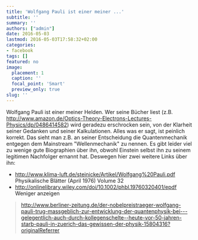 ```yaml
---
title: 'Wolfgang Pauli ist einer meiner ...'
subtitle: ''
summary: ''
authors: ["admin"]
date: 2016-05-03
lastmod: 2016-05-03T17:58:32+02:00
categories:
- facebook
tags: []
featured: no
image:
  placement: 1
  caption: ''
  focal_point: 'Smart'
  preview_only: true
slug: ''
---
```

Wolfgang Pauli ist einer meiner Helden. Wer seine Bücher liest (z.B. http://www.amazon.de/Optics-Theory-Electrons-Lectures-Physics/dp/0486414582) wird geradezu erschrocken sein, von der Klarheit seiner Gedanken und seiner Kalkulationen. Alles was er sagt, ist peinlich korrekt. Das sieht man z.B. an seiner Entscheidung die Quantenmechanik entgegen dem Mainstream "Wellenmechanik" zu nennen. Es gibt leider viel zu wenige gute Biographien über ihn, obwohl Einstein selbst ihn zu seinem legitimen Nachfolger ernannt hat. Deswegen hier zwei weitere Links über ihn:

- http://www.klima-luft.de/steinicke/Artikel/Wolfgang%20Pauli.pdf
Physikalische Blätter (April 1976) Volume 32
- http://onlinelibrary.wiley.com/doi/10.1002/phbl.19760320401/epdf﻿
Weniger anzeigen
> http://www.berliner-zeitung.de/der-nobelpreistraeger-wolfgang-pauli-trug-massgeblich-zur-entwicklung-der-quantenphysik-bei---gelegentlich-auch-durch-kollegenschelte--heute-vor-50-jahren-starb-pauli-in-zuerich-das-gewissen-der-physik-15804316?originalReferrer

